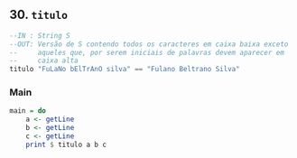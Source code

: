 ## 30. `titulo`
```hs
--IN : String S
--OUT: Versão de S contendo todos os caracteres em caixa baixa exceto
--     aqueles que, por serem iniciais de palavras devem aparecer em 
--     caixa alta
titulo "FuLaNo bElTrAnO silva" == "Fulano Beltrano Silva"
```


<!--MAIN_BEGIN-->
### Main
```hs
main = do
    a <- getLine
    b <- getLine
    c <- getLine
    print $ titulo a b c

```
<!--MAIN_END-->
